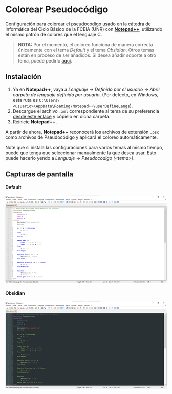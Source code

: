 # Colorear Pseudocódigo #
Configuración para colorear el pseudocódigo usado en la cátedra de Informática del Ciclo Básico de la FCEIA (UNR) con **[Notepad++](https://notepad-plus-plus.org/)**, utilizando el mismo patrón de colores que el lenguaje C.

> **NOTA:** Por el momento, el coloreo funciona de manera correcta únicamente con el tema *Default* y el tema *Obsidian*. Otros temas están en proceso de ser añadidos. Si desea añadir soporte a otro tema, puede pedirlo [aquí](https://github.com/amadeogarcia/colorear-pseudocodigo/issues/new?assignees=&labels=enhancement&template=solicitud-de-tema-nuevo.md&title=%5BSOPORTE+DE+TEMAS%5D+%3Ctema%3E).

## Instalación ##
1. Ya en **Notepad++**, vaya a *Lenguaje -> Definido por el usuario -> Abrir carpeta de lenguaje definido por usuario*. (Por defecto, en Windows, esta ruta es `C:\Users\<usuario>\AppData\Roaming\Notepad++\userDefineLangs`).
2. Descargue el archivo `.xml` correspondiente al tema de su preferencia [desde este enlace](https://github.com/amadeogarcia/colorear-pseudocodigo/releases) y cópielo en dicha carpeta.
3. Reinicie **Notepad++**.

A partir de ahora, **Notepad++** reconocerá los archivos de extensión `.psc` como archivos de Pseudocódigo y aplicará el coloreo automáticamente.

Note que si instala las configuraciones para varios temas al mismo tiempo, puede que tenga que seleccionar manualmente la que desea usar. Esto puede hacerlo yendo a *Lenguaje -> Pseudocodigo (\<tema>)*.

## Capturas de pantalla ##
#### Default ####
![Tema Default](/screenshots/default.png)

#### Obsidian ####
![Tema Obsidian](/screenshots/obsidian.png)